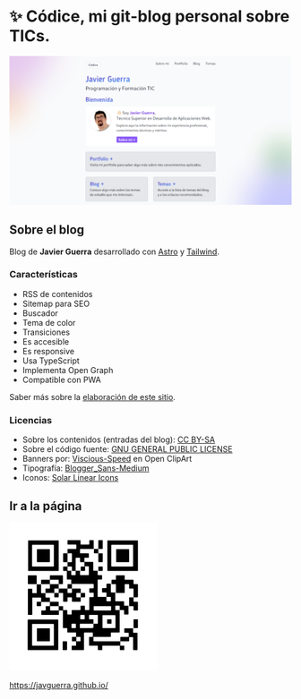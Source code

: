 # ✨ Códice, mi git-blog personal sobre TICs.

[![Banner](/public/assets/banner.png)](https://javguerra.github.io/)

## Sobre el blog

Blog de **Javier Guerra** desarrollado con [Astro](https://astro.build/) y [Tailwind](https://tailwindcss.com/).

### Características

- RSS de contenidos
- Sitemap para SEO
- Buscador
- Tema de color
- Transiciones
- Es accesible
- Es responsive
- Usa TypeScript
- Implementa Open Graph
- Compatible con PWA

Saber más sobre la [elaboración de este sitio](https://javguerra.github.io/blog/codice/).

### Licencias

- Sobre los contenidos (entradas del blog): [CC BY-SA](https://creativecommons.org/licenses/by-sa/4.0/deed.es)
- Sobre el código fuente: [GNU GENERAL PUBLIC LICENSE](LICENSE)
- Banners por: [Viscious-Speed](https://openclipart.org/detail/202234/banners-set) en Open ClipArt
- Tipografía: [Blogger_Sans-Medium](https://www.fontsquirrel.com/fonts/blogger-sans)
- Iconos: [Solar Linear Icons](https://www.svgrepo.com/collection/solar-linear-icons/)

## Ir a la página

[![Código QR](/public/assets/qr.svg)](https://javguerra.github.io/)  

https://javguerra.github.io/
